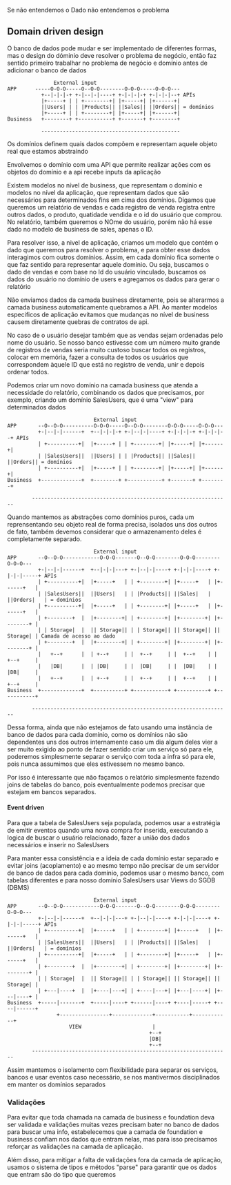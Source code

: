 Se não entendemos o Dado não entendemos o problema

## Domain driven design

O banco de dados pode mudar e ser implementado de diferentes formas, mas o
design do dóminio deve resolver o problema de negócio, então faz sentido
primeiro trabalhar no problema de negócio e domínio antes de adicionar  o 
banco de dados

```
               External input
APP      -----O-O-O-----O--O-O--------O-O-O-----O-O-O---  
           +--|-|-|-+ +-|--|-|----+ +-|-|-|-+ +-|-|-|--+ APIs
           |+-----+ | | +--------+| |+-----+| |+------+|
           ||Users| | | |Products|| ||Sales|| ||Orders|| = domínios
           |+-----+ | | +--------+| |+-----+| |+------+|
Business   +--------+ +-----------+ +-------+ +--------+

           ---------------------------------------------
```

Os domínios definem quais dados compõem e representam aquele objeto real que 
estamos abstraindo

Envolvemos o domínio com uma API que permite realizar ações com os objetos
do domínio e a api recebe inputs da aplicação

Existem modelos no nível de business, que representam o domínio e modelos no 
nível da aplicação, que representam dados que são necessários para determinados
fins em cima dos domínios. Digamos que queremos um relatório de vendas e cada
registro de venda registra entre outros dados, o produto, quatidade vendida e 
o id do usuário que comprou. No relatório, também queremos o NOme do usuário, porém
não há esse dado no modelo de business de sales, apenas o ID.

Para resolver isso, a nivel de aplicação, criamos um modelo que contém o dado que
queremos para resolver o problema, e para obter esse dados interagimos com outros
domínios. Assim, em cada domínio fica somente o que faz sentido para representar
aquele domínio. Ou seja, buscamos o dado de vendas e com base no Id do usuário
vinculado, buscamos os dados do usuário no domínio de users e agregamos os dados
para gerar o relatório

Não enviamos dados da camada business diretamente, pois se alterarmos a camada 
business automaticamente quebramos a API. Ao manter modelos especificos de aplicação
evitamos que mudanças no nível de business causem diretamente quebras de contratos 
de api.

No caso de o usuário desejar também que as vendas sejam ordenadas pelo nome do
usuário. Se nosso banco estivesse com um número muito grande de registros de vendas
seria muito custoso buscar todos os registros, colocar em memória, fazer a consulta
de todos os usuários que correspondem àquele ID que está no registro de venda,
unir e depois ordenar todos. 

Podemos criar um novo domínio na camada business que 
atenda a necessidade do relatório, combinando os dados que precisamos, por exemplo,
criando um domínio SalesUsers, que é uma "view" para determinados dados

```
                            External input
APP       --O--O-O----------O-O-O-----O--O-O--------O-O-O-----O-O-O---  
          +-|--|-|------+  +--|-|-|-+ +-|--|-|----+ +-|-|-|-+ +-|-|-|--+ APIs                 
          | +----------+|  |+-----+ | | +--------+| |+-----+| |+------+|                      
          | |SalesUsers||  ||Users| | | |Products|| ||Sales|| ||Orders|| = domínios          
          | +----------+|  |+-----+ | | +--------+| |+-----+| |+------+|                      
Business  +-------------+  +--------+ +-----------+ +-------+ +--------+                      
                                                                                                  
        ----------------------------------------------------------------
```

Quando mantemos as abstrações como domínios puros, cada um reprensentando seu
objeto real de forma precisa, isolados uns dos outros de fato, também devemos
considerar que o armazenamento deles é completamente separado.

```
                            External input
APP       --O--O-O------------O-O-O-------O--O-O--------O-O-O--------O-O-O---  
          +-|--|-|------+  +--|-|-|---+ +-|--|-|----+ +-|-|-|----+ +-|-|-|-----+ APIs                 
          | +----------+|  |+-----+   | | +--------+| |+-----+   | |+------+   |                      
          | |SalesUsers||  ||Users|   | | |Products|| ||Sales|   | ||Orders|   | = domínios          
          | +----------+|  |+-----+   | | +--------+| |+-----+   | |+------+   |                      
          | +--------+  |  |+--------+| | +--------+| |+--------+| |+--------+ | 
          | | Storage|  |  || Storage|| | | Storage|| || Storage|| || Storage| | Camada de acesso ao dado
          | +--------+  |  |+--------+| | +--------+| |+--------+| |+--------+ |
          |   +--+      |  | +--+     | |  +--+     | |  +--+    | |  +--+     |
          |   |DB|      |  | |DB|     | |  |DB|     | |  |DB|    | |  |DB|     |
          |   +--+      |  | +--+     | |  +--+     | |  +--+    | |  +--+     |
Business  +-------------+  +----------+ +-----------+ +----------+ +-----------+                      
                                                                                                  
        ----------------------------------------------------------------
```

Dessa forma, ainda que não estejamos de fato usando uma instância de banco de dados
para cada domínio, como os domínios não são dependentes uns dos outros internamente
caso um dia algum deles vier a ser muito exigido ao ponto de fazer sentido criar um
serviço só para ele, poderemos simplesmente separar o serviço com toda a infra
só para ele, pois nunca assumimos que eles estivessem no mesmo banco.

Por isso é interessante que não façamos o relatório simplesmente fazendo joins
de tabelas do banco, pois eventualmente podemos precisar que estejam em bancos
separados. 

#### Event driven

Para que a tabela de SalesUsers seja populada, podemos usar a estratégia de emitir
eventos quando uma nova compra for inserida, executando a logica de buscar o
usuário relacionado, fazer a união dos dados necessários e inserir no SalesUsers


Para manter essa consistência e a ideia de cada domínio estar separado e evitar
joins (acoplamento) e ao mesmo tempo não precisar de um servidor de banco de
dados para cada domínio, podemos usar o mesmo banco, com tabelas diferentes
e para nosso domínio SalesUsers usar Views do SGDB (DBMS)

```
                            External input
APP       --O--O-O------------O-O-O-------O--O-O--------O-O-O--------O-O-O---  
          +-|--|-|------+  +--|-|-|---+ +-|--|-|----+ +-|-|-|----+ +-|-|-|-----+ APIs                 
          | +----------+|  |+-----+   | | +--------+| |+-----+   | |+------+   |                      
          | |SalesUsers||  ||Users|   | | |Products|| ||Sales|   | ||Orders|   | = domínios          
          | +----------+|  |+-----+   | | +--------+| |+-----+   | |+------+   |                      
          | +--------+  |  |+--------+| | +--------+| |+--------+| |+--------+ | 
          | | Storage|  |  || Storage|| | | Storage|| || Storage|| || Storage| |
          | +---|----+  |  |+----|---+| | +----|---+| |+---|----+| |+---|----+ |
Business  +-----|-------+  +-----|----+ +------|----+ +----|-----+ +----|------+                      
                +----------------+-------------+-----------+------------+
                    VIEW                       |
                                              +--+ 
                                              |DB|
                                              +--+
        ----------------------------------------------------------------
```

Assim mantemos o isolamento com flexibilidade para separar os serviços, bancos e
usar eventos caso necessário, se nos mantivermos disciplinados em manter os
domínios separados


### Validações

Para evitar que toda chamada na camada de business e foundation deva ser validada
e validações muitas vezes precisam bater no banco de dados para buscar uma info,
estabelecemos que a camada de foundation e business confiam nos dados que entram
nelas, mas para isso precisamos reforçar as validações na camada de aplicação.

Além disso, para mitigar a falta de validações fora da camada de aplicação, usamos
o sistema de tipos e métodos "parse" para garantir que os dados que entram são
do tipo que queremos

